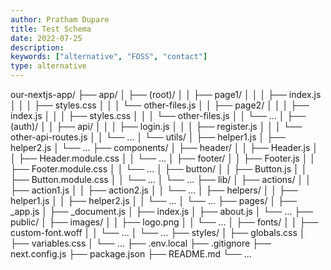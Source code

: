 ```yaml
---
author: Pratham Dupare
title: Test Schema
date: 2022-07-25
description:
keywords: ["alternative", "FOSS", "contact"]
type: alternative
---
```


our-nextjs-app/
├── app/
│   ├── (root)/
│   │   ├── page1/
│   │   │   ├── index.js
│   │   │   ├── styles.css
│   │   │   └── other-files.js
│   │   ├── page2/
│   │   │   ├── index.js
│   │   │   ├── styles.css
│   │   │   └── other-files.js
│   │   └── ...
│   ├── (auth)/
│   │   ├── api/
│   │   │   ├── login.js
│   │   │   ├── register.js
│   │   │   └── other-api-routes.js
│   │   └── ...
│   └── utils/
│       ├── helper1.js
│       ├── helper2.js
│       └── ...
├── components/
│   ├── header/
│   │   ├── Header.js
│   │   ├── Header.module.css
│   │   └── ...
│   ├── footer/
│   │   ├── Footer.js
│   │   ├── Footer.module.css
│   │   └── ...
│   ├── button/
│   │   ├── Button.js
│   │   ├── Button.module.css
│   │   └── ...
│   └── ...
├── lib/
│   ├── actions/
│   │   ├── action1.js
│   │   ├── action2.js
│   │   └── ...
│   ├── helpers/
│   │   ├── helper1.js
│   │   ├── helper2.js
│   │   └── ...
│   └── ...
├── pages/
│   ├── _app.js
│   ├── _document.js
│   ├── index.js
│   ├── about.js
│   └── ...
├── public/
│   ├── images/
│   │   ├── logo.png
│   │   └── ...
│   ├── fonts/
│   │   ├── custom-font.woff
│   │   └── ...
│   └── ...
├── styles/
│   ├── globals.css
│   ├── variables.css
│   └── ...
├── .env.local
├── .gitignore
├── next.config.js
├── package.json
├── README.md
└── ...
